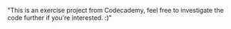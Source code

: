 "This is an exercise project from Codecademy, feel free to investigate the code further if you're interested. :)" 
